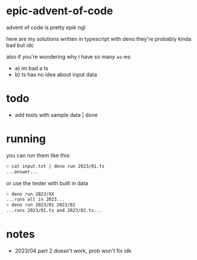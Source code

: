 # epic-advent-of-code
advent of code is pretty epik ngl

here are my solutions written in typescript with deno
they're probably kinda bad but idc

also if you're wondering why i have so many `as`-es:

- a) im bad a ts
- b) ts has no idea about input data

# todo
- add tests with sample data | done

# running
you can run them like this:
```bash
> cat input.txt | deno run 2023/01.ts
...answer...
```
or use the tester with built in data
```bash
> deno run 2023/XX
...runs all in 2023...
> deno run 2023/01 2023/02
...runs 2023/01.ts and 2023/02.ts...
```

# notes
- 2023/04 part 2 doesn't work, prob won't fix idk
